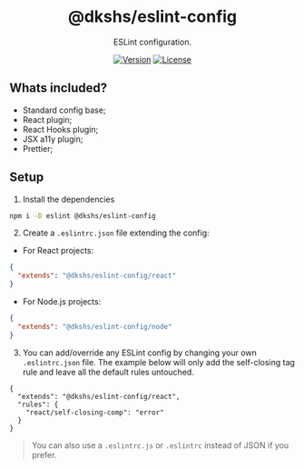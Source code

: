 <div align="center">

# @dkshs/eslint-config

ESLint configuration.

[![Version](https://img.shields.io/npm/v/@dkshs/eslint-config)](https://www.npmjs.com/package/@dkshs/eslint-config) [![License](https://img.shields.io/badge/licence-MIT-blue)](https://github.com/dkshs/eslint-config/blob/master/LICENSE)

</div>

## Whats included?

- Standard config base;
- React plugin;
- React Hooks plugin;
- JSX a11y plugin;
- Prettier;

## Setup

1. Install the dependencies

```bash
npm i -D eslint @dkshs/eslint-config
```

2. Create a `.eslintrc.json` file extending the config:

- For React projects:

```json
{
  "extends": "@dkshs/eslint-config/react"
}
```

- For Node.js projects:

```json
{
  "extends": "@dkshs/eslint-config/node"
}
```

3. You can add/override any ESLint config by changing your own `.eslintrc.json` file. The example below will only add the self-closing tag rule and leave all the default rules untouched.

```
{
  "extends": "@dkshs/eslint-config/react",
  "rules": {
    "react/self-closing-comp": "error"
  }
}
```

> You can also use a `.eslintrc.js` or `.eslintrc` instead of JSON if you prefer.
